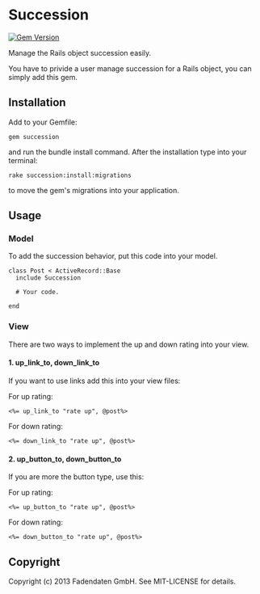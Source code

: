 # Succession

[![Gem Version](https://badge.fury.io/rb/succession.png)](http://badge.fury.io/rb/succession)

Manage the Rails object succession easily.

You have to privide a user manage succession for a Rails object, you can simply
add this gem.

## Installation

Add to your Gemfile:

    gem succession

and run the bundle install command.
After the installation type into your terminal:

    rake succession:install:migrations

to move the gem's migrations into your application.

## Usage

### Model

To add the succession behavior, put this code into your model.

    class Post < ActiveRecord::Base
      include Succession

      # Your code.

    end

### View

There are two ways to implement the up and down rating into your view.

#### 1. up_link_to, down_link_to

If you want to use links add this into your view files:

For up rating:

    <%= up_link_to "rate up", @post%>

For down rating:

    <%= down_link_to "rate up", @post%>

#### 2. up_button_to, down_button_to

If you are more the button type, use this:

For up rating:

    <%= up_button_to "rate up", @post%>

For down rating:

    <%= down_button_to "rate up", @post%>

## Copyright

Copyright (c) 2013 Fadendaten GmbH. See MIT-LICENSE for details.

